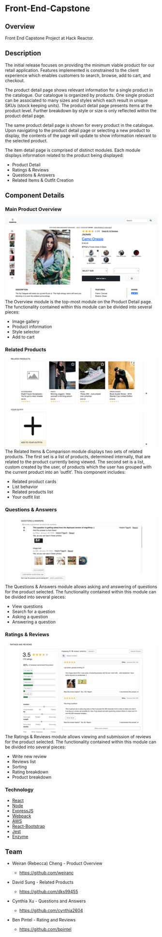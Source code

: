 # Front-End-Capstone

## Overview

Front End Capstone Project at Hack Reactor.

## Description

The initial release focuses on providing the minimum viable product for our retail application. Features implemented is constrained to the client experience which enables customers to search, browse, add to cart, and checkout.

The product detail page shows relevant information for a single product in the catalogue. Our catalogue is organized by products. One single product can be associated to many sizes and styles which each result in unique SKUs (stock keeping units). The product detail page presents items at the product level.  Further breakdown by style or size is only reflected within the product detail page.

The same product detail page is shown for every product in the catalogue. Upon navigating to the product detail page or selecting a new product to display, the contents of the page will update to show information relevant to the selected product.

The item detail page is comprised of distinct modules. Each module displays information related to the product being displayed:

  - Product Detail
  - Ratings & Reviews
  - Questions & Answers
  - Related Items & Outfit Creation

## Component Details
### Main Product Overview
![Product_Overview_Screenshot](./readMe/ProductOverview.png)
The Overview module is the top-most module on the Product Detail page. The functionality contained within this module can be divided into several pieces:
  - Image gallery
  - Product information
  - Style selector
  - Add to cart

### Related Products
![Related_Products_Screenshot](./readMe/RelatedProducts.png)
The Related Items & Comparison module displays two sets of related products. The first set is a list of products, determined internally, that are related to the product currently being viewed. The second set is a list, custom created by the user, of products which the user has grouped with the current product into an ‘outfit’. This component includes:
  - Related product cards
  - List behavior
  - Related products list
  - Your outfit list

### Questions & Answers
![Questions_Answers_Screenshot](./readMe/QuestionsAndAnswers.png)
The Questions & Answers module allows asking and answering of questions for the product selected. The functionality contained within this module can be divided into several pieces:
  - View questions
  - Search for a question
  - Asking a question
  - Answering a question

### Ratings & Reviews
![Ratings_Reviews_Screenshot](./readMe/RatingsAndReviews.png)
The Ratings & Reviews module allows viewing and submission of reviews for the product selected. The functionality contained within this module can be divided into several pieces:
  - Write new review
  - Reviews list
  - Sorting
  - Rating breakdown
  - Product breakdown

### Technology

* [React](https://reactjs.org/)
* [Node](https://nodejs.dev/)
* [ExpressJS](https://expressjs.com/)
* [Webpack](https://webpack.js.org/)
* [AWS]()
* [React-Bootstrap](https://react-bootstrap.github.io/)
* [Jest](https://jestjs.io/)
* [Enzyme](https://enzymejs.github.io/enzyme/)

## Team

* Weiran (Rebecca) Cheng - Product Overview
  * https://github.com/weiranc

* David Sung - Related Products
  * https://github.com/dks99455

* Cynthia Xu - Questions and Answers
  * https://github.com/cynthia2604

* Ben Pintel - Rating and Reviews
  * https://github.com/bpintel






